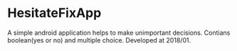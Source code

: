 # HesitateFixApp
A simple android application helps to make unimportant decisions.
Contians boolean(yes or no) and multiple choice.
Developed at 2018/01.
